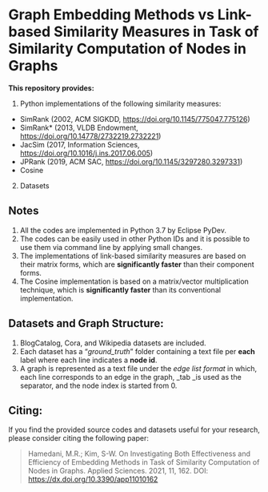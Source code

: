 # Graph Embedding Methods vs Link-based Similarity Measures in Task of Similarity Computation of Nodes in Graphs

**This repository provides:**
1. Python implementations of the following similarity measures:
 - SimRank (2002, ACM SIGKDD, https://doi.org/10.1145/775047.775126)
 - SimRank* (2013, VLDB Endowment, https://doi.org/10.14778/2732219.2732221) 
- JacSim (2017, Information Sciences, https://doi.org/10.1016/j.ins.2017.06.005)
- JPRank (2019, ACM SAC, https://doi.org/10.1145/3297280.3297331)
- Cosine
2. Datasets
  
## Notes
1. All the codes are implemented in Python 3.7 by Eclipse PyDev.
2. The codes can be easily used in other Python IDs and it is possible to use them via command line by applying small changes. 
3. The implementations of link-based similarity measures are based on their matrix forms, which are **significantly faster** than their component forms.
4. The Cosine implementation is based on a matrix/vector multiplication technique, which is **significantly faster** than its conventional implementation.

## Datasets and Graph Structure:
1. BlogCatalog, Cora, and Wikipedia datasets are included. 
2. Each dataset has a “_ground_truth_” folder containing a text file per **each** label where each line indicates a **node id**.
3. A graph is represented as a text file under the _edge list format_ in which, each line corresponds to an edge in the graph, _tab _is used as the separator, and the node index is started from 0.
   
## Citing:
If you find the provided source codes and datasets useful for your research, please consider citing the following paper:
> Hamedani, M.R.; Kim, S-W. On Investigating Both Effectiveness and Efficiency of Embedding Methods in Task of Similarity Computation of Nodes in Graphs. Applied Sciences. 2021, 11, 162. DOI: https://dx.doi.org/10.3390/app11010162
